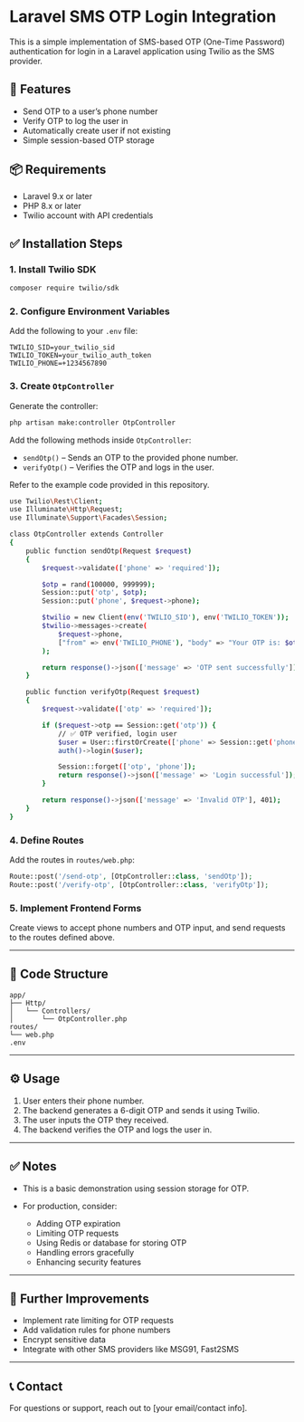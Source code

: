 # Laravel SMS OTP Login Integration

This is a simple implementation of SMS-based OTP (One-Time Password) authentication for login in a Laravel application using Twilio as the SMS provider.

## 🚀 Features
- Send OTP to a user’s phone number
- Verify OTP to log the user in
- Automatically create user if not existing
- Simple session-based OTP storage

## 📦 Requirements
- Laravel 9.x or later
- PHP 8.x or later
- Twilio account with API credentials

## ✅ Installation Steps

### 1. Install Twilio SDK
```bash
composer require twilio/sdk
````

### 2. Configure Environment Variables

Add the following to your `.env` file:

```env
TWILIO_SID=your_twilio_sid
TWILIO_TOKEN=your_twilio_auth_token
TWILIO_PHONE=+1234567890
```

### 3. Create `OtpController`

Generate the controller:

```bash
php artisan make:controller OtpController
```

Add the following methods inside `OtpController`:

* `sendOtp()` – Sends an OTP to the provided phone number.
* `verifyOtp()` – Verifies the OTP and logs in the user.

Refer to the example code provided in this repository.
```bash
use Twilio\Rest\Client;
use Illuminate\Http\Request;
use Illuminate\Support\Facades\Session;

class OtpController extends Controller
{
    public function sendOtp(Request $request)
    {
        $request->validate(['phone' => 'required']);

        $otp = rand(100000, 999999);  
        Session::put('otp', $otp);
        Session::put('phone', $request->phone);

        $twilio = new Client(env('TWILIO_SID'), env('TWILIO_TOKEN'));
        $twilio->messages->create(
            $request->phone,
            ["from" => env('TWILIO_PHONE'), "body" => "Your OTP is: $otp"]
        );

        return response()->json(['message' => 'OTP sent successfully']);
    }

    public function verifyOtp(Request $request)
    {
        $request->validate(['otp' => 'required']);

        if ($request->otp == Session::get('otp')) {
            // ✅ OTP verified, login user
            $user = User::firstOrCreate(['phone' => Session::get('phone')]);
            auth()->login($user);

            Session::forget(['otp', 'phone']);
            return response()->json(['message' => 'Login successful']);
        }

        return response()->json(['message' => 'Invalid OTP'], 401);
    }
}

```


### 4. Define Routes

Add the routes in `routes/web.php`:

```php
Route::post('/send-otp', [OtpController::class, 'sendOtp']);
Route::post('/verify-otp', [OtpController::class, 'verifyOtp']);
```

### 5. Implement Frontend Forms

Create views to accept phone numbers and OTP input, and send requests to the routes defined above.

---

## 📂 Code Structure

```
app/
├── Http/
│   └── Controllers/
│       └── OtpController.php
routes/
└── web.php
.env
```

---

## ⚙️ Usage

1. User enters their phone number.
2. The backend generates a 6-digit OTP and sends it using Twilio.
3. The user inputs the OTP they received.
4. The backend verifies the OTP and logs the user in.

---

## ✅ Notes

* This is a basic demonstration using session storage for OTP.
* For production, consider:

  * Adding OTP expiration
  * Limiting OTP requests
  * Using Redis or database for storing OTP
  * Handling errors gracefully
  * Enhancing security features

---

## 📖 Further Improvements

* Implement rate limiting for OTP requests
* Add validation rules for phone numbers
* Encrypt sensitive data
* Integrate with other SMS providers like MSG91, Fast2SMS

---

## 📞 Contact

For questions or support, reach out to \[your email/contact info].
